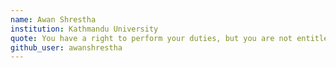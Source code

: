 ```yaml
---
name: Awan Shrestha
institution: Kathmandu University
quote: You have a right to perform your duties, but you are not entitled to the fruits of your actions.
github_user: awanshrestha
---
```

